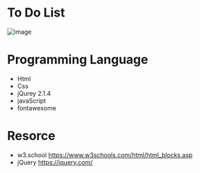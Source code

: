 # To Do List
![image](https://user-images.githubusercontent.com/24995833/58409951-05724c00-8026-11e9-9fd1-4ab2f4b6df88.png )

# Programming Language
 - Html
 - Css
 - jQurey 2.1.4
 - javaScript 
 - fontawesome
# Resorce
 - w3.school https://www.w3schools.com/html/html_blocks.asp
 - jQuery https://jquery.com/
 

